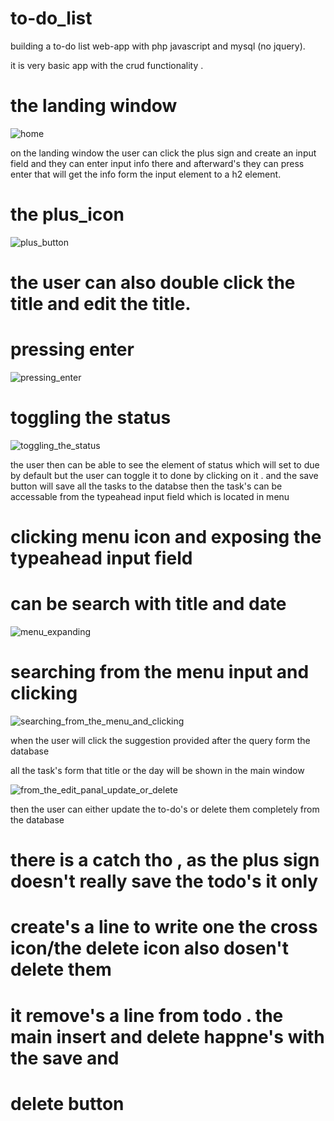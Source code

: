# to-do_list
building a to-do list web-app with php javascript and mysql (no jquery).


it is very basic app with the crud functionality . 

# the landing window
![home](https://user-images.githubusercontent.com/74041408/118218840-18dc8300-b49a-11eb-8465-c93f47060d39.png)


on the landing window the user can click the plus sign and create an input 
field and they can enter input info there and afterward's they can  press 
enter that will get the info form the input element to a h2 element.


# the plus_icon
![plus_button](https://user-images.githubusercontent.com/74041408/118218972-57723d80-b49a-11eb-9b02-41795945bd0b.png)


# the user can also double click the title and edit the title.

# pressing enter
![pressing_enter](https://user-images.githubusercontent.com/74041408/118219027-7670cf80-b49a-11eb-9641-780ae67cfcca.png)



# toggling the status
![toggling_the_status](https://user-images.githubusercontent.com/74041408/118219216-da939380-b49a-11eb-89cc-79359f13e5fc.png)


the user then can be able to see the element of status which will set to 
due by default but the user can toggle it to done by clicking on it .
and the save button will save all the tasks to the databse then the 
task's can be accessable from the typeahead input field which is located in menu


# clicking menu icon and exposing the typeahead input field 
# can be search with title and date
![menu_expanding](https://user-images.githubusercontent.com/74041408/118219400-3a8a3a00-b49b-11eb-92d1-7995b35dc16f.png)


# searching from the menu input and clicking 

![searching_from_the_menu_and_clicking](https://user-images.githubusercontent.com/74041408/118219686-cf8d3300-b49b-11eb-872d-e1a791e673fd.png)


when the user will click the suggestion provided after the query form the database 

all the task's form that title or the day will be shown in the main window 

![from_the_edit_panal_update_or_delete](https://user-images.githubusercontent.com/74041408/118219943-4d513e80-b49c-11eb-93a2-69f6c9477a4c.png)


then the user can either update the to-do's or delete them completely from the database

# there is a catch tho , as the plus sign doesn't really save the todo's it only 
# create's a line to write one the cross icon/the delete icon also dosen't delete them 
# it remove's a line from todo . the main insert and delete happne's with the save and  
# delete button

